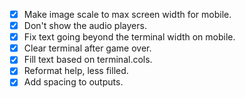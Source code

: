 * [x] Make image scale to max screen width for mobile.
* [x] Don't show the audio players.
* [x] Fix text going beyond the terminal width on mobile.
* [x] Clear terminal after game over.
* [x] Fill text based on terminal.cols.
* [x] Reformat help, less filled.
* [x] Add spacing to outputs.
